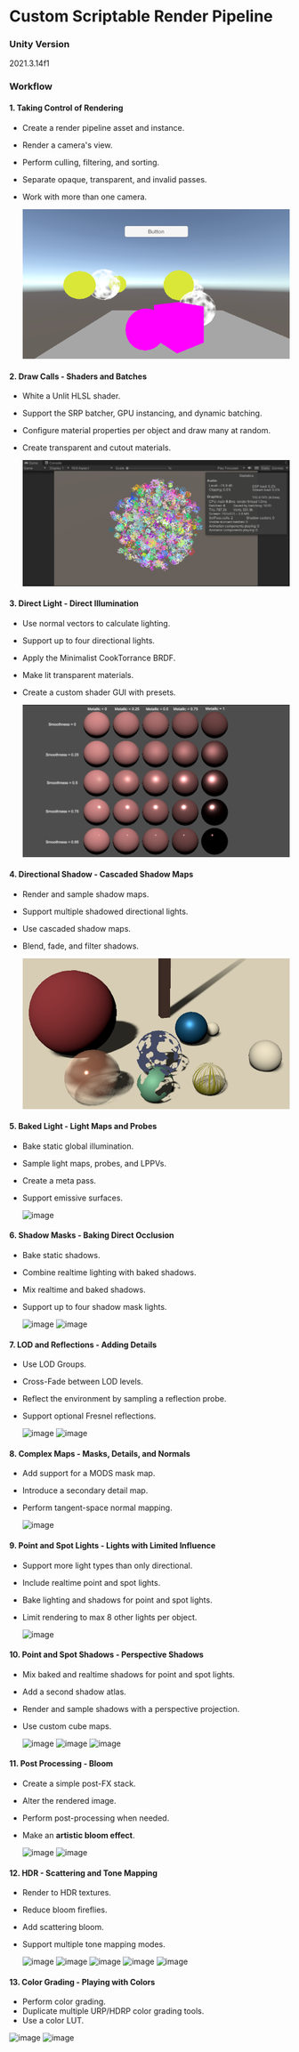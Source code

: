 # Custom Scriptable Render Pipeline

### Unity Version
2021.3.14f1
  
### Workflow
#### 1. Taking Control of Rendering
 * Create a render pipeline asset and instance. 
 * Render a camera's view. 
 * Perform culling, filtering, and sorting. 
 * Separate opaque, transparent, and invalid passes. 
 * Work with more than one camera.
 
    ![image](https://github.com/qkyo/CustomRenderPipeline/blob/main/Assets/RenderResultSet/Taking%20Control%20of%20Rendering.png)
    
#### 2. Draw Calls - Shaders and Batches
 * White a Unlit HLSL shader.
 * Support the SRP batcher, GPU instancing, and dynamic batching.
 * Configure material properties per object and draw many at random.
 * Create transparent and cutout materials.
 
    ![image](https://github.com/qkyo/CustomRenderPipeline/blob/main/Assets/RenderResultSet/Draw%20Calls%20Shaders%20and%20Batches.png)
    
#### 3. Direct Light - Direct Illumination
 * Use normal vectors to calculate lighting.
 * Support up to four directional lights.
 * Apply the Minimalist CookTorrance BRDF.
 * Make lit transparent materials.
 * Create a custom shader GUI with presets.
 
    ![image](https://github.com/qkyo/CustomRenderPipeline/blob/main/Assets/RenderResultSet/Directional%20Light%2C%20BRDF.png)
    
#### 4. Directional Shadow - Cascaded Shadow Maps
 * Render and sample shadow maps.
 * Support multiple shadowed directional lights.
 * Use cascaded shadow maps.
 * Blend, fade, and filter shadows.

    ![image](https://github.com/qkyo/CustomRenderPipeline/blob/main/Assets/RenderResultSet/Directional%20Shadows%20-%20Cascaded%20Shadow%20Maps.png)

#### 5. Baked Light - Light Maps and Probes
 * Bake static global illumination.
 * Sample light maps, probes, and LPPVs.
 * Create a meta pass.
 * Support emissive surfaces.

    ![image](https://github.com/qkyo/CustomScriptableRenderPipeline/blob/main/Assets/RenderResultSet/Baked%20Light.png)

#### 6. Shadow Masks - Baking Direct Occlusion
 * Bake static shadows.
 * Combine realtime lighting with baked shadows.
 * Mix realtime and baked shadows.
 * Support up to four shadow mask lights.

    ![image](https://github.com/qkyo/CustomScriptableRenderPipeline/blob/main/Assets/RenderResultSet/Mixed%20realtime%20and%20baked%20shadow.gif)
    ![image](https://github.com/qkyo/CustomScriptableRenderPipeline/blob/main/Assets/RenderResultSet/Mix%20shadow%20-%20Distance%20shadow%20mask%20mode.gif)

#### 7. LOD and Reflections - Adding Details
 * Use LOD Groups.
 * Cross-Fade between LOD levels.
 * Reflect the environment by sampling a reflection probe.
 * Support optional Fresnel reflections.
 
     ![image](https://github.com/qkyo/CustomScriptableRenderPipeline/blob/main/Assets/RenderResultSet/LOD%20group.gif)
     ![image](https://github.com/qkyo/CustomScriptableRenderPipeline/blob/main/Assets/RenderResultSet/Reflection%20probe%2C%20and%20Fresnel%20reflection.png)
     
     
#### 8. Complex Maps - Masks, Details, and Normals
 * Add support for a MODS mask map.
 * Introduce a secondary detail map.
 * Perform tangent-space normal mapping.
 
     ![image](https://github.com/qkyo/CustomScriptableRenderPipeline/blob/main/Assets/RenderResultSet/MODS%2C%20Detail%20and%20Normal%20Map.gif)

#### 9. Point and Spot Lights - Lights with Limited Influence
 * Support more light types than only directional.
 * Include realtime point and spot lights.
 * Bake lighting and shadows for point and spot lights.
 * Limit rendering to max 8 other lights per object.
 
     ![image](https://github.com/qkyo/CustomScriptableRenderPipeline/blob/main/Assets/RenderResultSet/Point%20and%20Spot%20Lights%20and%20Their%20Baked%20Shadow.jpg)
     
#### 10. Point and Spot Shadows - Perspective Shadows
 * Mix baked and realtime shadows for point and spot lights.
 * Add a second shadow atlas.
 * Render and sample shadows with a perspective projection.
 * Use custom cube maps.

     ![image](https://github.com/qkyo/CustomScriptableRenderPipeline/blob/main/Assets/RenderResultSet/Spot%20Light%20and%20Point%20Light.jpg)
     ![image](https://github.com/qkyo/CustomScriptableRenderPipeline/blob/main/Assets/RenderResultSet/shadow%20acne.jpg)
     ![image](https://github.com/qkyo/CustomScriptableRenderPipeline/blob/main/Assets/RenderResultSet/Point%20and%20Spot%20Shadows%20-%20Perspective%20Shadows.png)
     
#### 11. Post Processing - Bloom
 * Create a simple post-FX stack.
 * Alter the rendered image.
 * Perform post-processing when needed.
 * Make an **artistic bloom effect**.
 
     ![image](https://github.com/qkyo/CustomScriptableRenderPipeline/blob/main/Assets/RenderResultSet/Gaussian%20Pyramid.gif) 
     ![image](https://github.com/qkyo/CustomScriptableRenderPipeline/blob/main/Assets/RenderResultSet/Blend%20Result%20-%20bucibic%20filtering%20for%20upsampling.gif)
     
#### 12. HDR - Scattering and Tone Mapping
 * Render to HDR textures.
 * Reduce bloom fireflies.
 * Add scattering bloom.
 * Support multiple tone mapping modes.

     ![image](https://github.com/qkyo/CustomScriptableRenderPipeline/blob/main/Assets/RenderResultSet/HDR.jpg)
     ![image](https://github.com/qkyo/CustomScriptableRenderPipeline/blob/main/Assets/RenderResultSet/Fireflies%20phenomenon.gif)
     ![image](https://github.com/qkyo/CustomScriptableRenderPipeline/blob/main/Assets/RenderResultSet/FadeFireflies%20phenomenon.gif)
     ![image](https://github.com/qkyo/CustomScriptableRenderPipeline/blob/main/Assets/RenderResultSet/Bloom.jpg)
     ![image](https://github.com/qkyo/CustomScriptableRenderPipeline/blob/main/Assets/RenderResultSet/Tone-Mapping.jpg)

     
#### 13. Color Grading - Playing with Colors
 * Perform color grading.
 * Duplicate multiple URP/HDRP color grading tools.
 * Use a color LUT.
 
 ![image](https://github.com/qkyo/CustomScriptableRenderPipeline/blob/main/Assets/RenderResultSet/Color%20Grading.png)
 ![image](https://github.com/qkyo/CustomScriptableRenderPipeline/blob/main/Assets/RenderResultSet/Color%20Grading%20-%20Post%20Processing%20Setting.png)

